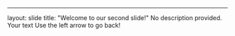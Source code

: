 ----
layout: slide
title: "Welcome to our second slide!"
No description provided.
Your text
Use the left arrow to go back!
